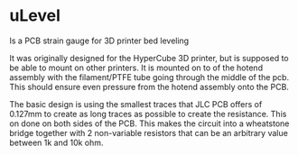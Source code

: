 # uLevel
Is a PCB strain gauge for 3D printer bed leveling

It was originally designed for the HyperCube 3D printer, but is supposed to be able to mount on other printers. It is mounted on to of the hotend assembly with the filament/PTFE tube going through the middle of the pcb. This should ensure even pressure from the hotend assembly onto the PCB. 

The basic design is using the smallest traces that JLC PCB offers of 0.127mm to create as long traces as possible to create the resistance. This on done on both sides of the PCB.
This makes the circuit into a wheatstone bridge together with 2 non-variable resistors that can be an arbitrary value between 1k and 10k ohm. 
